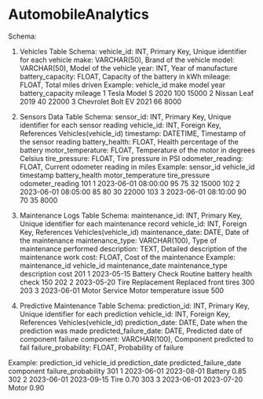 # AutomobileAnalytics

Schema:

1. Vehicles Table
Schema:
vehicle_id: INT, Primary Key, Unique identifier for each vehicle
make: VARCHAR(50), Brand of the vehicle
model: VARCHAR(50), Model of the vehicle
year: INT, Year of manufacture
battery_capacity: FLOAT, Capacity of the battery in kWh
mileage: FLOAT, Total miles driven
Example:
vehicle_id	make	model	year	battery_capacity	mileage
1	Tesla	Model S	2020	100	15000
2	Nissan	Leaf	2019	40	22000
3	Chevrolet	Bolt EV	2021	66	8000

2. Sensors Data Table
Schema:
sensor_id: INT, Primary Key, Unique identifier for each sensor reading
vehicle_id: INT, Foreign Key, References Vehicles(vehicle_id)
timestamp: DATETIME, Timestamp of the sensor reading
battery_health: FLOAT, Health percentage of the battery
motor_temperature: FLOAT, Temperature of the motor in degrees Celsius
tire_pressure: FLOAT, Tire pressure in PSI
odometer_reading: FLOAT, Current odometer reading in miles
Example:
sensor_id	vehicle_id	timestamp	battery_health	motor_temperature	tire_pressure	odometer_reading
101	1	2023-06-01 08:00:00	95	75	32	15000
102	2	2023-06-01 08:05:00	85	80	30	22000
103	3	2023-06-01 08:10:00	90	70	35	8000

3. Maintenance Logs Table
Schema:
maintenance_id: INT, Primary Key, Unique identifier for each maintenance record
vehicle_id: INT, Foreign Key, References Vehicles(vehicle_id)
maintenance_date: DATE, Date of the maintenance
maintenance_type: VARCHAR(100), Type of maintenance performed
description: TEXT, Detailed description of the maintenance work
cost: FLOAT, Cost of the maintenance
Example:
maintenance_id	vehicle_id	maintenance_date	maintenance_type	description	cost
201	1	2023-05-15	Battery Check	Routine battery health check	150
202	2	2023-05-20	Tire Replacement	Replaced front tires	300
203	3	2023-06-01	Motor Service	Motor temperature issue	500
   
5. Predictive Maintenance Table
Schema:
prediction_id: INT, Primary Key, Unique identifier for each prediction
vehicle_id: INT, Foreign Key, References Vehicles(vehicle_id)
prediction_date: DATE, Date when the prediction was made
predicted_failure_date: DATE, Predicted date of component failure
component: VARCHAR(100), Component predicted to fail
failure_probability: FLOAT, Probability of failure

Example:
prediction_id	vehicle_id	prediction_date	predicted_failure_date	component	failure_probability
301	1	2023-06-01	2023-08-01	Battery	0.85
302	2	2023-06-01	2023-09-15	Tire	0.70
303	3	2023-06-01	2023-07-20	Motor	0.90
